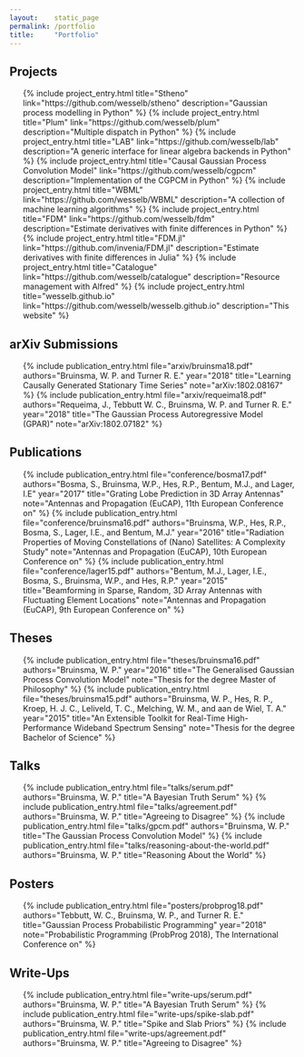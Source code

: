 ```yaml
---
layout:    static_page
permalink: /portfolio
title:     "Portfolio"
---
```


## Projects
<ul class="portfolio-list">
    {% include project_entry.html
        title="Stheno"
        link="https://github.com/wesselb/stheno"
        description="Gaussian process modelling in Python"
    %}
    {% include project_entry.html
        title="Plum"
        link="https://github.com/wesselb/plum"
        description="Multiple dispatch in Python"
    %}
    {% include project_entry.html
        title="LAB"
        link="https://github.com/wesselb/lab"
        description="A generic interface for linear algebra backends in Python"
    %}
    {% include project_entry.html
        title="Causal Gaussian Process Convolution Model"
        link="https://github.com/wesselb/cgpcm"
        description="Implementation of the CGPCM in Python"
    %}
    {% include project_entry.html
        title="WBML"
        link="https://github.com/wesselb/WBML"
        description="A collection of machine learning algorithms"
    %}
    {% include project_entry.html
        title="FDM"
        link="https://github.com/wesselb/fdm"
        description="Estimate derivatives with finite differences in Python"
    %}
    {% include project_entry.html
        title="FDM.jl"
        link="https://github.com/invenia/FDM.jl"
        description="Estimate derivatives with finite differences in Julia"
    %}
    {% include project_entry.html
        title="Catalogue"
        link="https://github.com/wesselb/catalogue"
        description="Resource management with Alfred"
    %}
    {% include project_entry.html
        title="wesselb.github.io"
        link="https://github.com/wesselb/wesselb.github.io"
        description="This website"
    %}
</ul>

## arXiv Submissions
<ul class="portfolio-list">
    {% include publication_entry.html
        file="arxiv/bruinsma18.pdf"
        authors="Bruinsma, W. P. and Turner R. E."
        year="2018"
        title="Learning Causally Generated Stationary Time Series"
        note="arXiv:1802.08167"
    %}
    {% include publication_entry.html
        file="arxiv/requeima18.pdf"
        authors="Requeima, J., Tebbutt W. C., Bruinsma, W. P. and Turner R. E."
        year="2018"
        title="The Gaussian Process Autoregressive Model (GPAR)"
        note="arXiv:1802.07182"
    %}
</ul>

## Publications
<ul class="portfolio-list">
    {% include publication_entry.html
        file="conference/bosma17.pdf"
        authors="Bosma, S., Bruinsma, W.P., Hes, R.P., Bentum, M.J., and Lager, I.E"
        year="2017"
        title="Grating Lobe Prediction in 3D Array Antennas"
        note="Antennas and Propagation (EuCAP), 11th European Conference on"
    %}
    {% include publication_entry.html
        file="conference/bruinsma16.pdf"
        authors="Bruinsma, W.P., Hes, R.P., Bosma, S., Lager, I.E., and Bentum, M.J."
        year="2016"
        title="Radiation Properties of Moving Constellations of (Nano) Satellites: A Complexity Study"
        note="Antennas and Propagation (EuCAP), 10th European Conference on"
    %}
    {% include publication_entry.html
        file="conference/lager15.pdf"
        authors="Bentum, M.J., Lager, I.E., Bosma, S., Bruinsma, W.P., and Hes, R.P."
        year="2015"
        title="Beamforming in Sparse, Random, 3D Array Antennas with Fluctuating Element Locations"
        note="Antennas and Propagation (EuCAP), 9th European Conference on"
    %}
</ul>

## Theses
<ul class="portfolio-list">
    {% include publication_entry.html
        file="theses/bruinsma16.pdf"
        authors="Bruinsma, W. P."
        year="2016"
        title="The Generalised Gaussian Process Convolution Model"
        note="Thesis for the degree Master of Philosophy"
    %}
    {% include publication_entry.html
        file="theses/bruinsma15.pdf"
        authors="Bruinsma, W. P., Hes, R. P., Kroep, H. J. C., Leliveld, T. C., Melching, W. M., and aan de Wiel, T. A."
        year="2015"
        title="An Extensible Toolkit for Real-Time High-Performance Wideband Spectrum Sensing"
        note="Thesis for the degree Bachelor of Science"
    %}
</ul>

## Talks
<ul class="portfolio-list">
    {% include publication_entry.html
        file="talks/serum.pdf"
        authors="Bruinsma, W. P."
        title="A Bayesian Truth Serum"
    %}
    {% include publication_entry.html
        file="talks/agreement.pdf"
        authors="Bruinsma, W. P."
        title="Agreeing to Disagree"
    %}
    {% include publication_entry.html
        file="talks/gpcm.pdf"
        authors="Bruinsma, W. P."
        title="The Gaussian Process Convolution Model"
    %}
    {% include publication_entry.html
        file="talks/reasoning-about-the-world.pdf"
        authors="Bruinsma, W. P."
        title="Reasoning About the World"
    %}
</ul>

## Posters
<ul class="portfolio-list">
    {% include publication_entry.html
        file="posters/probprog18.pdf"
        authors="Tebbutt, W. C., Bruinsma, W. P., and Turner R. E."
        title="Gaussian Process Probabilistic Programming"
        year="2018"
        note="Probabilistic Programming (ProbProg 2018), The International Conference on"
    %}
</ul>

## Write-Ups
<ul class="portfolio-list">
    {% include publication_entry.html
        file="write-ups/serum.pdf"
        authors="Bruinsma, W. P."
        title="A Bayesian Truth Serum"
    %}
    {% include publication_entry.html
        file="write-ups/spike-slab.pdf"
        authors="Bruinsma, W. P."
        title="Spike and Slab Priors"
    %}
    {% include publication_entry.html
        file="write-ups/agreement.pdf"
        authors="Bruinsma, W. P."
        title="Agreeing to Disagree"
    %}
</ul>


